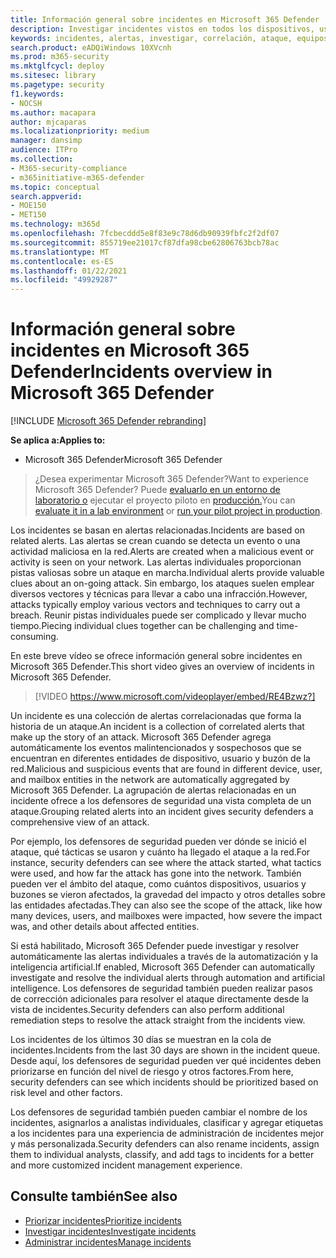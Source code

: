 ```yaml
---
title: Información general sobre incidentes en Microsoft 365 Defender
description: Investigar incidentes vistos en todos los dispositivos, usuarios y buzones de correo.
keywords: incidentes, alertas, investigar, correlación, ataque, equipos, dispositivos, usuarios, identidades, identidad, buzón, correo electrónico, 365, Microsoft, M365
search.product: eADQiWindows 10XVcnh
ms.prod: m365-security
ms.mktglfcycl: deploy
ms.sitesec: library
ms.pagetype: security
f1.keywords:
- NOCSH
ms.author: macapara
author: mjcaparas
ms.localizationpriority: medium
manager: dansimp
audience: ITPro
ms.collection:
- M365-security-compliance
- m365initiative-m365-defender
ms.topic: conceptual
search.appverid:
- MOE150
- MET150
ms.technology: m365d
ms.openlocfilehash: 7fcbecddd5e8f83e9c78d6db90939fbfc2f2df07
ms.sourcegitcommit: 855719ee21017cf87dfa98cbe62806763bcb78ac
ms.translationtype: MT
ms.contentlocale: es-ES
ms.lasthandoff: 01/22/2021
ms.locfileid: "49929287"
---
```

# <a name="incidents-overview-in-microsoft-365-defender"></a><span data-ttu-id="828b7-104">Información general sobre incidentes en Microsoft 365 Defender</span><span class="sxs-lookup"><span data-stu-id="828b7-104">Incidents overview in Microsoft 365 Defender</span></span>

[!INCLUDE [Microsoft 365 Defender rebranding](../includes/microsoft-defender.md)]


<span data-ttu-id="828b7-105">**Se aplica a:**</span><span class="sxs-lookup"><span data-stu-id="828b7-105">**Applies to:**</span></span>
- <span data-ttu-id="828b7-106">Microsoft 365 Defender</span><span class="sxs-lookup"><span data-stu-id="828b7-106">Microsoft 365 Defender</span></span>

> <span data-ttu-id="828b7-107">¿Desea experimentar Microsoft 365 Defender?</span><span class="sxs-lookup"><span data-stu-id="828b7-107">Want to experience Microsoft 365 Defender?</span></span> <span data-ttu-id="828b7-108">Puede [evaluarlo en un entorno de laboratorio o](https://aka.ms/mtp-trial-lab) ejecutar el proyecto piloto en [producción.](https://aka.ms/m365d-pilotplaybook)</span><span class="sxs-lookup"><span data-stu-id="828b7-108">You can [evaluate it in a lab environment](https://aka.ms/mtp-trial-lab) or [run your pilot project in production](https://aka.ms/m365d-pilotplaybook).</span></span>
>


<span data-ttu-id="828b7-109">Los incidentes se basan en alertas relacionadas.</span><span class="sxs-lookup"><span data-stu-id="828b7-109">Incidents are based on related alerts.</span></span> <span data-ttu-id="828b7-110">Las alertas se crean cuando se detecta un evento o una actividad maliciosa en la red.</span><span class="sxs-lookup"><span data-stu-id="828b7-110">Alerts are created when a malicious event or activity is seen on your network.</span></span> <span data-ttu-id="828b7-111">Las alertas individuales proporcionan pistas valiosas sobre un ataque en marcha.</span><span class="sxs-lookup"><span data-stu-id="828b7-111">Individual alerts provide valuable clues about an on-going attack.</span></span> <span data-ttu-id="828b7-112">Sin embargo, los ataques suelen emplear diversos vectores y técnicas para llevar a cabo una infracción.</span><span class="sxs-lookup"><span data-stu-id="828b7-112">However, attacks typically employ various vectors and techniques to carry out a breach.</span></span> <span data-ttu-id="828b7-113">Reunir pistas individuales puede ser complicado y llevar mucho tiempo.</span><span class="sxs-lookup"><span data-stu-id="828b7-113">Piecing individual clues together can be challenging and time-consuming.</span></span>

<span data-ttu-id="828b7-114">En este breve vídeo se ofrece información general sobre incidentes en Microsoft 365 Defender.</span><span class="sxs-lookup"><span data-stu-id="828b7-114">This short video gives an overview of incidents in Microsoft 365 Defender.</span></span>
<br>

>[!VIDEO https://www.microsoft.com/videoplayer/embed/RE4Bzwz?]

<span data-ttu-id="828b7-115">Un incidente es una colección de alertas correlacionadas que forma la historia de un ataque.</span><span class="sxs-lookup"><span data-stu-id="828b7-115">An incident is a collection of correlated alerts that make up the story of an attack.</span></span> <span data-ttu-id="828b7-116">Microsoft 365 Defender agrega automáticamente los eventos malintencionados y sospechosos que se encuentran en diferentes entidades de dispositivo, usuario y buzón de la red.</span><span class="sxs-lookup"><span data-stu-id="828b7-116">Malicious and suspicious events that are found in different device, user, and mailbox entities in the network are automatically aggregated by Microsoft 365 Defender.</span></span> <span data-ttu-id="828b7-117">La agrupación de alertas relacionadas en un incidente ofrece a los defensores de seguridad una vista completa de un ataque.</span><span class="sxs-lookup"><span data-stu-id="828b7-117">Grouping related alerts into an incident gives security defenders a comprehensive view of an attack.</span></span> 

<span data-ttu-id="828b7-118">Por ejemplo, los defensores de seguridad pueden ver dónde se inició el ataque, qué tácticas se usaron y cuánto ha llegado el ataque a la red.</span><span class="sxs-lookup"><span data-stu-id="828b7-118">For instance, security defenders can see where the attack started, what tactics were used, and how far the attack has gone into the network.</span></span> <span data-ttu-id="828b7-119">También pueden ver el ámbito del ataque, como cuántos dispositivos, usuarios y buzones se vieron afectados, la gravedad del impacto y otros detalles sobre las entidades afectadas.</span><span class="sxs-lookup"><span data-stu-id="828b7-119">They can also see the scope of the attack, like how many devices, users, and mailboxes were impacted, how severe the impact was, and other details about affected entities.</span></span>

<span data-ttu-id="828b7-120">Si está habilitado, Microsoft 365 Defender puede investigar y resolver automáticamente las alertas individuales a través de la automatización y la inteligencia artificial.</span><span class="sxs-lookup"><span data-stu-id="828b7-120">If enabled, Microsoft 365 Defender can automatically investigate and resolve the individual alerts through automation and artificial intelligence.</span></span> <span data-ttu-id="828b7-121">Los defensores de seguridad también pueden realizar pasos de corrección adicionales para resolver el ataque directamente desde la vista de incidentes.</span><span class="sxs-lookup"><span data-stu-id="828b7-121">Security defenders can also perform additional remediation steps to resolve the attack straight from the incidents view.</span></span> 

<span data-ttu-id="828b7-122">Los incidentes de los últimos 30 días se muestran en la cola de incidentes.</span><span class="sxs-lookup"><span data-stu-id="828b7-122">Incidents from the last 30 days are shown in the incident queue.</span></span> <span data-ttu-id="828b7-123">Desde aquí, los defensores de seguridad pueden ver qué incidentes deben priorizarse en función del nivel de riesgo y otros factores.</span><span class="sxs-lookup"><span data-stu-id="828b7-123">From here, security defenders can see which incidents should be prioritized based on risk level and other factors.</span></span> 

<span data-ttu-id="828b7-124">Los defensores de seguridad también pueden cambiar el nombre de los incidentes, asignarlos a analistas individuales, clasificar y agregar etiquetas a los incidentes para una experiencia de administración de incidentes mejor y más personalizada.</span><span class="sxs-lookup"><span data-stu-id="828b7-124">Security defenders can also rename incidents, assign them to individual analysts, classify, and add tags to incidents for a better and more customized incident management experience.</span></span>



## <a name="see-also"></a><span data-ttu-id="828b7-125">Consulte también</span><span class="sxs-lookup"><span data-stu-id="828b7-125">See also</span></span>
- [<span data-ttu-id="828b7-126">Priorizar incidentes</span><span class="sxs-lookup"><span data-stu-id="828b7-126">Prioritize incidents</span></span>](incident-queue.md)
- [<span data-ttu-id="828b7-127">Investigar incidentes</span><span class="sxs-lookup"><span data-stu-id="828b7-127">Investigate incidents</span></span>](investigate-incidents.md)
- [<span data-ttu-id="828b7-128">Administrar incidentes</span><span class="sxs-lookup"><span data-stu-id="828b7-128">Manage incidents</span></span>](manage-incidents.md)
